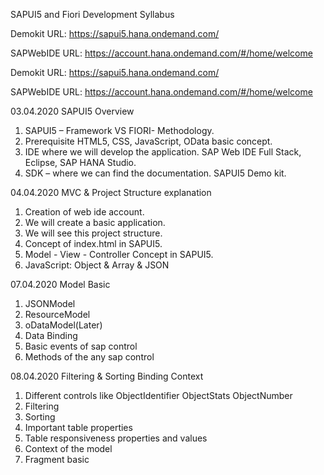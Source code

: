 SAPUI5 and Fiori Development Syllabus

Demokit URL:
https://sapui5.hana.ondemand.com/

SAPWebIDE URL:
https://account.hana.ondemand.com/#/home/welcome

Demokit URL:
https://sapui5.hana.ondemand.com/

SAPWebIDE URL:
https://account.hana.ondemand.com/#/home/welcome

03.04.2020  SAPUI5 Overview
1.	SAPUI5 – Framework VS FIORI- Methodology.
2.	Prerequisite HTML5, CSS, JavaScript, OData basic concept.
3.	IDE where we will develop the application. SAP Web IDE Full Stack, Eclipse, SAP HANA Studio.
4.	SDK – where we can find the documentation. SAPUI5 Demo kit.

04.04.2020 MVC & Project Structure explanation 
1.	Creation of web ide account.
2.	We will create a basic application.
3.	We will see this project structure.
4.	Concept of index.html in SAPUI5.
5.	Model - View - Controller Concept in SAPUI5.
6.	JavaScript: Object & Array & JSON

07.04.2020 Model Basic
1.	JSONModel
2.	ResourceModel
3.	oDataModel(Later)
4.	Data Binding
5.	Basic events of sap control
6.	Methods of the any sap control

08.04.2020 Filtering & Sorting Binding Context
1.	Different controls like ObjectIdentifier ObjectStats ObjectNumber
2.	Filtering
3.	Sorting
4.	Important table properties
5.	Table responsiveness properties and values
6.	Context of the model
7.	Fragment basic



